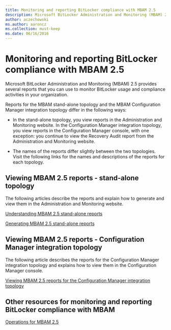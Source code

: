 ```yaml
---
title: Monitoring and reporting BitLocker compliance with MBAM 2.5
description: Microsoft BitLocker Administration and Monitoring (MBAM) 2.5 provides several reports that you can use to monitor BitLocker usage and compliance activities in your organization.
author: aczechowski
ms.author: aaroncz
ms.collection: must-keep
ms.date: 06/16/2016
---
```


# Monitoring and reporting BitLocker compliance with MBAM 2.5

Microsoft BitLocker Administration and Monitoring (MBAM) 2.5 provides several reports that you can use to monitor BitLocker usage and compliance activities in your organization.

Reports for the MBAM stand-alone topology and the MBAM Configuration Manager integration topology differ in the following ways:

- In the stand-alone topology, you view reports in the Administration and Monitoring website. In the Configuration Manager integration topology, you view reports in the Configuration Manager console, with one exception: you continue to view the Recovery Audit report from the Administration and Monitoring website.

- The names of the reports differ slightly between the two topologies. Visit the following links for the names and descriptions of the reports for each topology.

## <a href="" id="viewing-mbam-2-5-reports---stand-alone-topology"></a>Viewing MBAM 2.5 reports - stand-alone topology

The following articles describe the reports and explain how to generate and view them in the Administration and Monitoring website.

[Understanding MBAM 2.5 stand-alone reports](understanding-mbam-25-stand-alone-reports.md)

[Generating MBAM 2.5 stand-alone reports](generating-mbam-25-stand-alone-reports.md)

## <a href="" id="viewing-mbam-2-5-reports---configuration-manager-integration-topology"></a>Viewing MBAM 2.5 reports - Configuration Manager integration topology

The following article describes the reports for the Configuration Manager integration topology and explains how to view them in the Configuration Manager console.

[Viewing MBAM 2.5 reports for the Configuration Manager integration topology](viewing-mbam-25-reports-for-the-configuration-manager-integration-topology.md)

## Other resources for monitoring and reporting BitLocker compliance with MBAM

[Operations for MBAM 2.5](operations-for-mbam-25.md)
